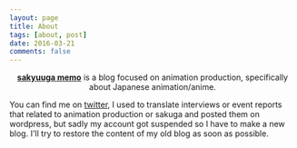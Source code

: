 ```yaml
---
layout: page
title: About 
tags: [about, post]
date: 2016-03-21
comments: false
---
```

    
<center><a href="http://sakyuuga.github.io"><b>sakyuuga memo</b></a> is a blog focused on animation production, specifically about Japanese animation/anime.</center>

You can find me on <a href="https://twitter.com/sakyuuga">twitter</a>, I used to translate interviews or event reports that related to animation production or sakuga and posted them on wordpress, but sadly my account got suspended so I have to make a new blog. I'll try to restore the content of my old blog as soon as possible. 
